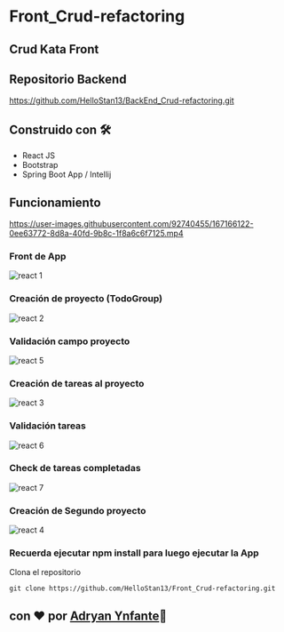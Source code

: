 # Front_Crud-refactoring
## Crud Kata Front

## Repositorio Backend
https://github.com/HelloStan13/BackEnd_Crud-refactoring.git

## Construido con 🛠️
- React JS
- Bootstrap
- Spring Boot App / Intellij

## Funcionamiento
https://user-images.githubusercontent.com/92740455/167166122-0ee63772-8d8a-40fd-9b8c-1f8a6c6f7125.mp4

### Front de App
![react 1](https://user-images.githubusercontent.com/92740455/167166268-d68a744c-adf4-42d4-936d-d4aa36c2aa78.jpg)

### Creación de proyecto (TodoGroup)
![react 2](https://user-images.githubusercontent.com/92740455/167170200-d2f3fba1-04e2-45b3-8016-e4606ca96ac7.jpg)

### Validación campo proyecto
![react 5](https://user-images.githubusercontent.com/92740455/167170362-08a5aee4-dfbe-4bd4-ab64-a600160e3ffb.jpg)

###  Creación de tareas al proyecto
![react 3](https://user-images.githubusercontent.com/92740455/167170247-bd503545-4173-4b2a-bb86-517314e2cd46.jpg)

### Validación tareas
![react 6](https://user-images.githubusercontent.com/92740455/167170425-9f2209d5-0ab4-442a-adcb-1ed1e5d819a7.jpg)

### Check de tareas completadas
![react 7](https://user-images.githubusercontent.com/92740455/167170484-04ad28eb-b0f7-4067-be6d-91bb14c5fce0.jpg)

### Creación de Segundo proyecto
![react 4](https://user-images.githubusercontent.com/92740455/167170297-9b678c58-643c-4c1b-ba22-495a833e38a6.jpg)

### Recuerda ejecutar npm install para luego ejecutar la App
Clona el repositorio
```plain
git clone https://github.com/HelloStan13/Front_Crud-refactoring.git
```

## con ❤️ por  [Adryan Ynfante](https://github.com/HelloStan13)🍿
